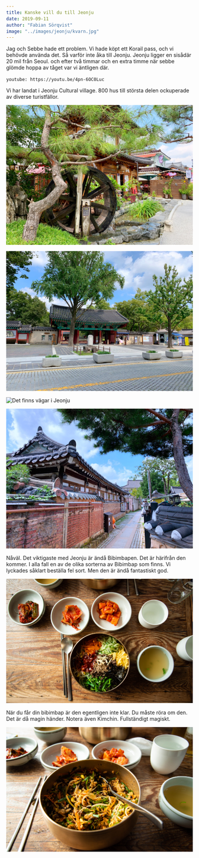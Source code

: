 ```yaml
---
title: Kanske vill du till Jeonju
date: 2019-09-11
author: "Fabian Sörqvist"
image: "../images/jeonju/kvarn.jpg"
---
```


Jag och Sebbe hade ett problem. Vi hade köpt ett Korail pass, och vi behövde använda det.
Så varför inte åka till Jeonju. Jeonju ligger en sisådär 20 mil från Seoul. och efter två timmar
och en extra timme när sebbe glömde hoppa av tåget var vi äntligen där.

`youtube: https://youtu.be/4pn-6OC0Luc`

Vi har landat i Jeonju Cultural village. 800 hus till största delen ockuperade av diverse turistfällor.

![En härlig kvarn. Mysigt](../images/jeonju/kvarn.jpg)

![Inte en stad utan ett härligt palats](../images/jeonju/slott.jpg)

![Det finns vägar i Jeonju](../images/jeonju/storgata)

![Det finns också mindre vägar](../images/jeonju/gata.jpg)

Nåväl. Det viktigaste med Jeonju är ändå Bibimbapen. Det är härifrån den kommer. I alla fall en av de olika sorterna av Bibimbap som finns. Vi lyckades såklart beställa fel sort. Men den är ändå fantastiskt god.

![Här är bibimbapen.](../images/jeonju/bibimbap.jpg)

När du får din bibimbap är den egentligen inte klar. Du måste röra om den. Det är då magin händer.
Notera även Kimchin. Fullständigt magiskt.

![Färdigmixad och klar. så ska den se ut.](../images/jeonju/mixad.jpg)
